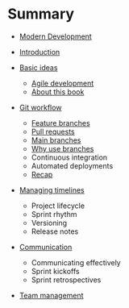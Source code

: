 # Summary

* [Modern Development](README.md)

* [Introduction](intro/README.md)

* [Basic ideas](basics/README.md)
  - [Agile development](basics/agile.md)
  - [About this book](basics/about_this.md)

* [Git workflow](workflow/README.md)
  - [Feature branches](workflow/feature_branches.md)
  - [Pull requests](workflow/pull_requests.md)
  - [Main branches](workflow/main_branches.md)
  - [Why use branches](workflow/why.md)
  - Continuous integration
  - Automated deployments
  - [Recap](workflow/recap.md)

* [Managing timelines](timelines/README.md)
  - Project lifecycle
  - Sprint rhythm
  - Versioning
  - Release notes

* [Communication](communication/README.md)
  - Communicating effectively
  - Sprint kickoffs
  - Sprint retrospectives

* [Team management](teams/README.md)
